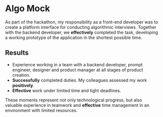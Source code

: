 # Algo Mock

As part of the hackathon, my responsibility as a front-end developer was to create a platform interface for conducting algorithmic interviews. Together with the backend developer, we **effectively** completed the task, developing a working prototype of the application in the shortest possible time.

## Results

- Experience working in a team with a backend developer, prompt engineer, designer and product manager at all stages of product creation.
- **Successfully** completed duties. My colleagues assessed my work **positively**.
- **Effective** work under limited time and tight deadlines.

These moments represent not only technological progress, but also valuable experience in teamwork and **effective** time management in an environment with limited resources.
